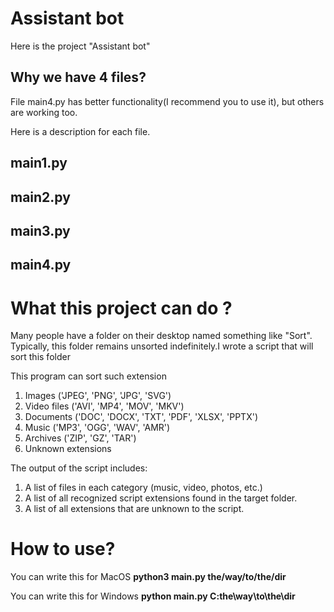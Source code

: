 # Assistant bot
<p>Here is the project "Assistant bot"</p>
<h2>Why we have 4 files? </h2>
<p>File main4.py has better functionality(I recommend you to use it), but others are working too.</p>
<p>Here is a description for each file.</p>
<h2>main1.py</h2>
<h2>main2.py</h2>
<h2>main3.py</h2>
<h2>main4.py</h2>
<h1>What this project can do ?</h1>
<p>Many people have a folder on their desktop named something like "Sort". Typically, this folder remains unsorted indefinitely.I wrote a script that will sort this folder</p>
<p>This program can sort such extension</p>
<ol>
  <li>Images ('JPEG', 'PNG', 'JPG', 'SVG')</li>
  <li>Video files ('AVI', 'MP4', 'MOV', 'MKV')</li>
  <li>Documents ('DOC', 'DOCX', 'TXT', 'PDF', 'XLSX', 'PPTX')</li>
  <li>Music ('MP3', 'OGG', 'WAV', 'AMR')</li>
  <li>Archives ('ZIP', 'GZ', 'TAR')</li>
  <li>Unknown extensions</li>
</ol>
<p>The output of the script includes:</p>
<ol>
  <li>A list of files in each category (music, video, photos, etc.)</li>
  <li>A list of all recognized script extensions found in the target folder.</li>
  <li>A list of all extensions that are unknown to the script.</li>
</ol>
<h1>How to use?</h1>
<p>You can write this for MacOS <b>python3 main.py the/way/to/the/dir</b> </p>
<p>You can write this for Windows <b>python main.py C:the\way\to\the\dir</b> </p>
